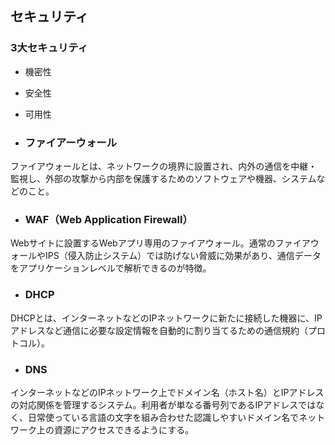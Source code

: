 ## セキュリティ

### 3大セキュリティ

- 機密性

- 安全性

- 可用性


- ### ファイアーウォール
ファイアウォールとは、ネットワークの境界に設置され、内外の通信を中継・監視し、外部の攻撃から内部を保護するためのソフトウェアや機器、システムなどのこと。


- ### WAF（Web Application Firewall）
Webサイトに設置するWebアプリ専用のファイアウォール。通常のファイアウォールやIPS（侵入防止システム）では防げない脅威に効果があり、通信データをアプリケーションレベルで解析できるのが特徴。

- ### DHCP
DHCPとは、インターネットなどのIPネットワークに新たに接続した機器に、IPアドレスなど通信に必要な設定情報を自動的に割り当てるための通信規約（プロトコル）。

- ### DNS
インターネットなどのIPネットワーク上でドメイン名（ホスト名）とIPアドレスの対応関係を管理するシステム。利用者が単なる番号列であるIPアドレスではなく、日常使っている言語の文字を組み合わせた認識しやすいドメイン名でネットワーク上の資源にアクセスできるようにする。